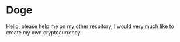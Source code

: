 # Doge
Hello, please help me on my other respitory, I would very much like to create my own cryptocurrency.
